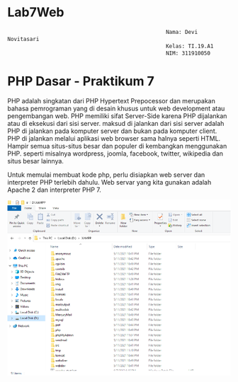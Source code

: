# Lab7Web
                                                      Nama: Devi Novitasari
                                                      Kelas: TI.19.A1
                                                      NIM: 311910050
# PHP Dasar - Praktikum 7
PHP adalah singkatan dari PHP Hypertext Prepocessor dan merupakan bahasa pemrograman yang di desain khusus untuk web development atau pengembangan web. PHP memiliki sifat Server-Side karena PHP dijalankan atau di eksekusi dari sisi server. maksud di jalankan dari sisi server adalah PHP di jalankan pada komputer server dan bukan pada komputer client. PHP di jalankan melalui aplikasi web browser sama halnya seperti HTML. Hampir semua situs-situs besar dan populer di kembangkan menggunakan PHP. seperti misalnya wordpress, joomla, facebook, twitter, wikipedia dan situs besar lainnya.

Untuk memulai membuat kode php, perlu disiapkan web server dan interpreter PHP terlebih dahulu. Web servar yang kita gunakan adalah Apache 2 dan interpreter PHP 7.

![alt text](https://github.com/devinovitasari99/Lab7Web/blob/main/Capture%203.PNG)
